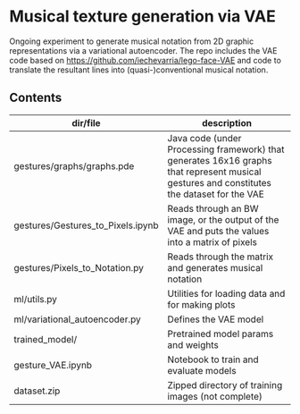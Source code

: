 # Musical texture generation via VAE

Ongoing experiment to generate musical notation from 2D graphic representations via a variational autoencoder. The repo includes the VAE code based on https://github.com/iechevarria/lego-face-VAE and code to translate the resultant lines into (quasi-)conventional musical notation.

## Contents

| dir/file  | description |
| ------------- | ------------- |
| gestures/graphs/graphs.pde | Java code (under Processing framework) that generates 16x16 graphs that represent musical gestures and constitutes the dataset for the VAE | 
| gestures/Gestures_to_Pixels.ipynb	| Reads through an BW image, or the output of the VAE and puts the values into a matrix of pixels |
| gestures/Pixels_to_Notation.py	| Reads through the matrix and generates musical notation |
| ml/utils.py	  | Utilities for loading data and for making plots |
| ml/variational_autoencoder.py	  | Defines the VAE model |
| trained_model/ | Pretrained model params and weights |
| gesture_VAE.ipynb	| Notebook to train and evaluate models |
| dataset.zip	| Zipped directory of training images (not complete) |
